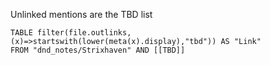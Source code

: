 Unlinked mentions are the TBD list

```dataview
TABLE filter(file.outlinks,(x)=>startswith(lower(meta(x).display),"tbd")) AS "Link"
FROM "dnd_notes/Strixhaven" AND [[TBD]]
```